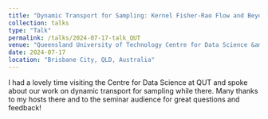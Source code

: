 ```yaml
---
title: "Dynamic Transport for Sampling: Kernel Fisher-Rao Flow and Beyond"
collection: talks
type: "Talk"
permalink: /talks/2024-07-17-talk_QUT
venue: "Queensland University of Technology Centre for Data Science &amp School of Mathematical Sciences"
date: 2024-07-17
location: "Brisbane City, QLD, Australia"
---
```


I had a lovely time visiting the Centre for Data Science at QUT and spoke about our work on dynamic transport for sampling while there. Many thanks to my hosts there and to the seminar audience for great questions and feedback!
